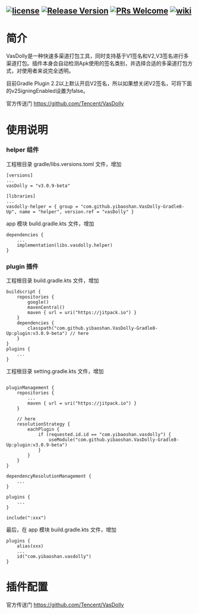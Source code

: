 [![license](http://img.shields.io/badge/license-BSD3-brightgreen.svg?style=flat)](https://github.com/Tencent/VasDolly/blob/master/LICENSE)
[![Release Version](https://img.shields.io/badge/release-3.0.9-red.svg)](https://github.com/yibaoshan/VasDolly-Gradle8-Up/releases)
[![PRs Welcome](https://img.shields.io/badge/PRs-welcome-brightgreen.svg)](https://github.com/Tencent/VasDolly/pulls)
[![wiki](https://img.shields.io/badge/Wiki-open-brightgreen.svg)](https://github.com/Tencent/VasDolly/wiki)
---


# 简介

VasDolly是一种快速多渠道打包工具，同时支持基于V1签名和V2,V3签名进行多渠道打包。插件本身会自动检测Apk使用的签名类别，并选择合适的多渠道打包方式，对使用者来说完全透明。

目前Gradle Plugin 2.2以上默认开启V2签名，所以如果想关闭V2签名，可将下面的v2SigningEnabled设置为false。

官方传送门 https://github.com/Tencent/VasDolly

# 使用说明

### helper 组件

工程根目录 gradle/libs.versions.toml 文件，增加

```
[versions]
...
vasDolly = "v3.0.9-beta"

[libraries]
...
vasdolly-helper = { group = "com.github.yibaoshan.VasDolly-Gradle8-Up", name = "helper", version.ref = "vasDolly" }
```

app 模块 build.gradle.kts 文件，增加

```
dependencies {
    ...
    implementation(libs.vasdolly.helper)
}
```

### plugin 插件

工程根目录 build.gradle.kts 文件，增加

```
buildscript {
    repositories {
        google()
        mavenCentral()
        maven { url = uri("https://jitpack.io") }
    }
    dependencies {
        classpath("com.github.yibaoshan.VasDolly-Gradle8-Up:plugin:v3.0.9-beta") // here
    }
}
plugins {
    ...
}
```

工程根目录 setting.gradle.kts 文件，增加

```

pluginManagement {
    repositories {
        ...
        maven { url = uri("https://jitpack.io") }
    }

    // here
    resolutionStrategy {
        eachPlugin {
            if (requested.id.id == "com.yibaoshan.vasdolly") {
                useModule("com.github.yibaoshan.VasDolly-Gradle8-Up:plugin:v3.0.9-beta")
            }
        }
    }
}

dependencyResolutionManagement {
    ...
}

plugins {
    ...
}

include(":xxx")
```

最后，在 app 模块 build.gradle.kts 文件，增加

```
plugins {
    alias(xxx)
    ...
    id("com.yibaoshan.vasdolly")
}
```

# 插件配置

官方传送门 https://github.com/Tencent/VasDolly